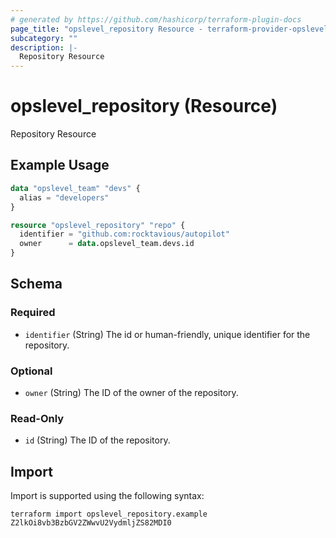 ```yaml
---
# generated by https://github.com/hashicorp/terraform-plugin-docs
page_title: "opslevel_repository Resource - terraform-provider-opslevel"
subcategory: ""
description: |-
  Repository Resource
---
```


# opslevel_repository (Resource)

Repository Resource

## Example Usage

```terraform
data "opslevel_team" "devs" {
  alias = "developers"
}

resource "opslevel_repository" "repo" {
  identifier = "github.com:rocktavious/autopilot"
  owner      = data.opslevel_team.devs.id
}
```

<!-- schema generated by tfplugindocs -->
## Schema

### Required

- `identifier` (String) The id or human-friendly, unique identifier for the repository.

### Optional

- `owner` (String) The ID of the owner of the repository.

### Read-Only

- `id` (String) The ID of the repository.

## Import

Import is supported using the following syntax:

```shell
terraform import opslevel_repository.example Z2lkOi8vb3BzbGV2ZWwvU2VydmljZS82MDI0
```
